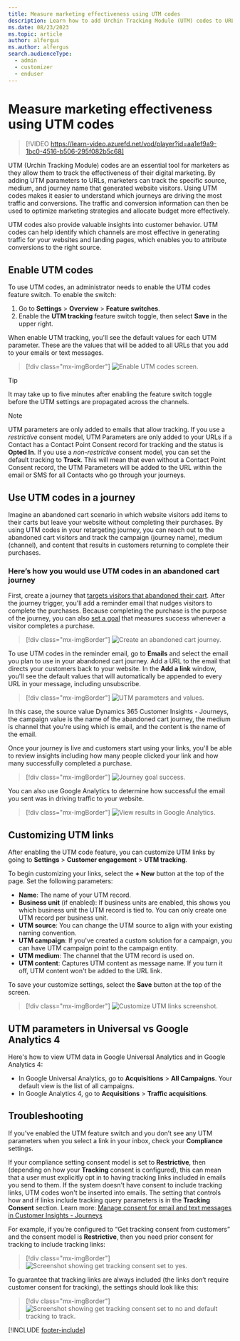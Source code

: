 ```yaml
---
title: Measure marketing effectiveness using UTM codes
description: Learn how to add Urchin Tracking Module (UTM) codes to URLs for improved link tracking in Customer Insights - Journeys.
ms.date: 08/23/2023
ms.topic: article
author: alfergus
ms.author: alfergus
search.audienceType: 
  - admin
  - customizer
  - enduser
---
```


# Measure marketing effectiveness using UTM codes

> [!VIDEO https://learn-video.azurefd.net/vod/player?id=aa1ef9a9-1bc0-4516-b506-295f082b5c68]

UTM (Urchin Tracking Module) codes are an essential tool for marketers as they allow them to track the effectiveness of their digital marketing. By adding UTM parameters to URLs, marketers can track the specific source, medium, and journey name that generated website visitors. Using UTM codes makes it easier to understand which journeys are driving the most traffic and conversions. The traffic and conversion information can then be used to optimize marketing strategies and allocate budget more effectively.

UTM codes also provide valuable insights into customer behavior. UTM codes can help identify which channels are most effective in generating traffic for your websites and landing pages, which enables you to attribute conversions to the right source.

## Enable UTM codes

To use UTM codes, an administrator needs to enable the UTM codes feature switch. To enable the switch:

1. Go to **Settings** > **Overview** > **Feature switches**.
1. Enable the **UTM tracking** feature switch toggle, then select **Save** in the upper right.

When enable UTM tracking, you'll see the default values for each UTM parameter. These are the values that will be added to all URLs that you add to your emails or text messages.

> [!div class="mx-imgBorder"]
> ![Enable UTM codes screen.](media/real-time-marketing-utm-enable.png "Enable UTM codes screen")

> [!TIP]
> It may take up to five minutes after enabling the feature switch toggle before the UTM settings are propagated across the channels.

> [!NOTE]
> UTM parameters are only added to emails that allow tracking. If you use a *restrictive* consent model, UTM Parameters are only added to your URLs if a Contact has a Contact Point Consent record for tracking and the status is **Opted In**. If you use a *non-restrictive* consent model, you can set the default tracking to **Track**. This will mean that even without a Contact Point Consent record, the UTM Parameters will be added to the URL within the email or SMS for all Contacts who go through your journeys.

## Use UTM codes in a journey

Imagine an abandoned cart scenario in which website visitors add items to their carts but leave your website without completing their purchases. By using UTM codes in your retargeting journey, you can reach out to the abandoned cart visitors and track the campaign (journey name), medium (channel), and content that results in customers returning to complete their purchases.

### Here’s how you would use UTM codes in an abandoned cart journey

First, create a journey that [targets visitors that abandoned their cart](real-time-marketing-trigger-based-journey.md). After the journey trigger, you'll add a reminder email that nudges visitors to complete the purchases. Because completing the purchase is the purpose of the journey, you can also [set a goal](real-time-marketing-business-goals.md) that measures success whenever a visitor completes a purchase.

> [!div class="mx-imgBorder"]
> ![Create an abandoned cart journey.](media/real-time-marketing-utm-abandoned.png "Create an abandoned cart journey")

To use UTM codes in the reminder email, go to **Emails** and select the email you plan to use in your abandoned cart journey. Add a URL to the email that directs your customers back to your website. In the **Add a link** window, you'll see the default values that will automatically be appended to every URL in your message, including unsubscribe.

> [!div class="mx-imgBorder"]
> ![UTM parameters and values.](media/real-time-marketing-utm-values.png "UTM parameters and values")

In this case, the source value Dynamics 365 Customer Insights - Journeys, the campaign value is the name of the abandoned cart journey, the medium is channel that you're using which is email, and the content is the name of the email.

Once your journey is live and customers start using your links, you'll be able to review insights including how many people clicked your link and how many successfully completed a purchase.

> [!div class="mx-imgBorder"]
> ![Journey goal success.](media/real-time-marketing-utm-goal.png "Journey goal success")

You can also use Google Analytics to determine how successful the email you sent was in driving traffic to your website.

> [!div class="mx-imgBorder"]
> ![View results in Google Analytics.](media/real-time-marketing-utm-google.png "View results in Google Analytics")

## Customizing UTM links

After enabling the UTM code feature, you can customize UTM links by going to **Settings** > **Customer engagement** > **UTM tracking**.

To begin customizing your links, select the **+ New** button at the top of the page. Set the following parameters:

- **Name**: The name of your UTM record. 
- **Business unit** (if enabled): If business units are enabled, this shows you which business unit the UTM record is tied to. You can only create one UTM record per business unit.
- **UTM source**: You can change the UTM source to align with your existing naming convention.
- **UTM campaign**: If you've created a custom solution for a campaign, you can have UTM campaign point to the campaign entity.
- **UTM medium**: The channel that the UTM record is used on.
- **UTM content**: Captures UTM content as message name. If you turn it off, UTM content won't be added to the URL link.

To save your customize settings, select the **Save** button at the top of the screen.

> [!div class="mx-imgBorder"]
> ![Customize UTM links screenshot.](media/real-time-marketing-utm-custom.png "Customize UTM links screenshot")

## UTM parameters in Universal vs Google Analytics 4

Here's how to view UTM data in Google Universal Analytics and in Google Analytics 4:
- In Google Universal Analytics, go to **Acquisitions** > **All Campaigns**. Your default view is the list of all campaigns. 
- In Google Analytics 4, go to **Acquisitions** > **Traffic acquisitions**.

## Troubleshooting

If you've enabled the UTM feature switch and you don’t see any UTM parameters when you select a link in your inbox, check your **Compliance** settings.

If your compliance setting consent model is set to **Restrictive**, then (depending on how your **Tracking** consent is configured), this can mean that a user must explicitly opt in to having tracking links included in emails you send to them. If the system doesn't have consent to include tracking links, UTM codes won't be inserted into emails. The setting that controls how and if links include tracking query parameters is in the **Tracking Consent** section. Learn more: [Manage consent for email and text messages in Customer Insights - Journeys](real-time-marketing-email-text-consent.md)

For example, if you're configured to “Get tracking consent from customers” and the consent model is **Restrictive**, then you need prior consent for tracking to include tracking links:

> [!div class="mx-imgBorder"]
> ![Screenshot showing get tracking consent set to yes.](media/real-time-marketing-utm-get-consent.png "Screenshot showing get tracking consent set to yes")

To guarantee that tracking links are always included (the links don’t require customer consent for tracking), the settings should look like this:

> [!div class="mx-imgBorder"]
> ![Screenshot showing get tracking consent set to no and default tracking to track.](media/real-time-marketing-utm-get-consent-no.png "Screenshot showing get tracking consent set to no and default tracking to track")

[!INCLUDE [footer-include](./includes/footer-banner.md)]
